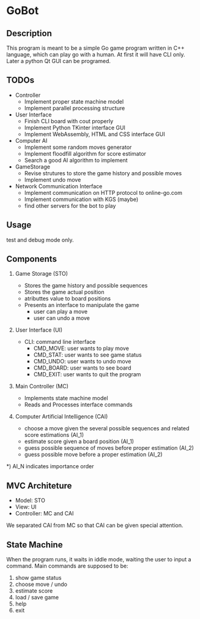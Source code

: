 # GoBot

## Description
This program is meant to be a simple Go game program written in C++ language, which can play go with a human. At first it will have CLI only. Later a python Qt GUI can be programed.

## TODOs
   - Controller
      - Implement proper state machine model
      - Implement parallel processing structure
   - User Interface
      - Finish CLI board with cout properly
      - Implement Python TKinter interface GUI
      - Implement WebAssembly, HTML and CSS interface GUI
   - Computer AI
      - Implement some random moves generator
      - Implement floodfill algorithm for score estimator
      - Search a good AI algorithm to implement
   - GameStorage
      - Revise strutures to store the game history and possible moves
      - Implement undo move
   - Network Communication Interface
      - Implement communication on HTTP protocol to online-go.com
      - Implement communication with KGS (maybe)
      - find other servers for the bot to play

## Usage
test and debug mode only.

## Components

1. Game Storage (STO)
   - Stores the game history and possible sequences
   - Stores the game actual position
   - atributtes value to board positions
   - Presents an interface to manipulate the game
      - user can play a move
      - user can undo a move

2. User Interface (UI)
   - CLI: command line interface
      - CMD_MOVE:    user wants to play move
      - CMD_STAT:    user wants to see game status
      - CMD_UNDO:    user wants to undo move
      - CMD_BOARD:   user wants to see board
      - CMD_EXIT:    user wants to quit the program

3. Main Controller (MC)
   - Implements state machine model
   - Reads and Processes interface commands

4. Computer Artificial Intelligence (CAI)
   - choose a move given the several possible sequences and related score estimations (AI_1)
   - estimate score given a board position (AI_1)
   - guess possible sequence of moves before proper estimation (AI_2)
   - guess possible move before a proper estimation (AI_2)
   
*) AI_N indicates importance order

## MVC Architeture
   - Model: STO
   - View: UI
   - Controller: MC and CAI

We separated CAI from MC so that CAI can be given special attention.

## State Machine

When the program runs, it waits in iddle mode, waiting the user to input a command.
Main commands are supposed to be:

1. show game status
2. choose move / undo
3. estimate score
4. load / save game
5. help
6. exit
